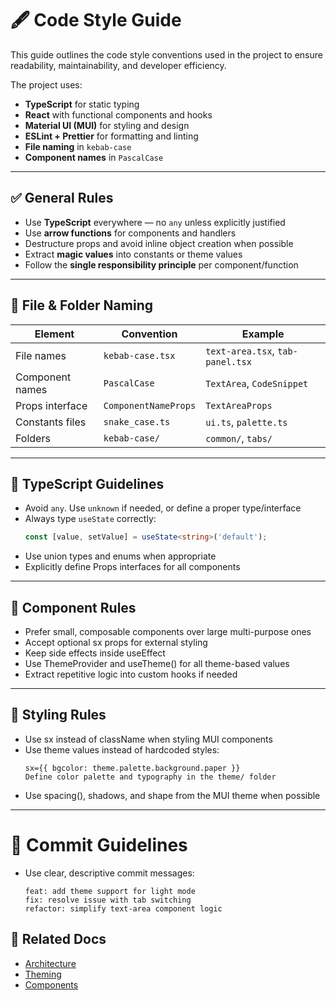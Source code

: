 # 🖋 Code Style Guide

This guide outlines the code style conventions used in the project to ensure readability, maintainability, and developer efficiency.

The project uses:

- **TypeScript** for static typing
- **React** with functional components and hooks
- **Material UI (MUI)** for styling and design
- **ESLint + Prettier** for formatting and linting
- **File naming** in `kebab-case`
- **Component names** in `PascalCase`

---

## ✅ General Rules

- Use **TypeScript** everywhere — no `any` unless explicitly justified
- Use **arrow functions** for components and handlers
- Destructure props and avoid inline object creation when possible
- Extract **magic values** into constants or theme values
- Follow the **single responsibility principle** per component/function

---

## 📁 File & Folder Naming

| Element              | Convention     | Example                      |
|----------------------|----------------|------------------------------|
| File names           | `kebab-case.tsx` | `text-area.tsx`, `tab-panel.tsx` |
| Component names      | `PascalCase`     | `TextArea`, `CodeSnippet`   |
| Props interface      | `ComponentNameProps` | `TextAreaProps`            |
| Constants files      | `snake_case.ts`  | `ui.ts`, `palette.ts`        |
| Folders              | `kebab-case/`    | `common/`, `tabs/`           |

---

## 🧠 TypeScript Guidelines

- Avoid `any`. Use `unknown` if needed, or define a proper type/interface
- Always type `useState` correctly:
  ```ts
  const [value, setValue] = useState<string>('default');
    ```
- Use union types and enums when appropriate
- Explicitly define Props interfaces for all components

---

## 🧩 Component Rules
- Prefer small, composable components over large multi-purpose ones
- Accept optional sx props for external styling
- Keep side effects inside useEffect
- Use ThemeProvider and useTheme() for all theme-based values
- Extract repetitive logic into custom hooks if needed

---

## 🎨 Styling Rules
- Use sx instead of className when styling MUI components
- Use theme values instead of hardcoded styles:
    ```tsx
    sx={{ bgcolor: theme.palette.background.paper }}
    Define color palette and typography in the theme/ folder
    ```
- Use spacing(), shadows, and shape from the MUI theme when possible

---

# 🧼 Commit Guidelines
- Use clear, descriptive commit messages:
    ```vbnet
    feat: add theme support for light mode
    fix: resolve issue with tab switching
    refactor: simplify text-area component logic
    ```

## 📎 Related Docs

- [Architecture](./architecture.md)
- [Theming](./theming.md)
- [Components](./components.md)